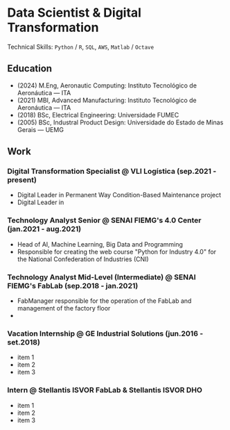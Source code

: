 # Data Scientist & Digital Transformation
Technical Skills: `Python` / `R`, `SQL`, `AWS`, `Matlab` / `Octave`
## Education
* (2024) M.Eng, Aeronautic Computing: Instituto Tecnológico de Aeronáutica &mdash; ITA
* (2021) MBI, Advanced Manufacturing: Instituto Tecnológico de Aeronáutica &mdash; ITA
* (2018) BSc, Electrical Engineering: Universidade FUMEC
* (2005) BSc, Industral Product Design: Universidade do Estado de Minas Gerais &mdash; UEMG

## Work
### Digital Transformation Specialist @ VLI Logística (sep.2021 - present)
* Digital Leader in Permanent Way Condition-Based Maintenance project
* Digital Leader in

### Technology Analyst Senior @ SENAI FIEMG's 4.0 Center (jan.2021 - aug.2021)
* Head of AI, Machine Learning, Big Data and Programming
* Responsible for creating the web course "Python for Industry 4.0" for the National Confederation of Industries (CNI)

### Technology Analyst Mid-Level (Intermediate) @ SENAI FIEMG's FabLab (sep.2018 - jan.2021)
* FabManager responsible for the operation of the FabLab and management of the factory floor
* 

### Vacation Internship @ GE Industrial Solutions (jun.2016 - set.2018)
* item 1
* item 2
* item 3

### Intern @ Stellantis ISVOR FabLab & Stellantis ISVOR DHO
* item 1
* item 2
* item 3

<!--
<pre>
Tab space &#9;
En-Dash         &ndash;    &#150;
Em-Dash         &mdash;    &#151;
Minus Symbol    &minus;    &#8722;
-->
